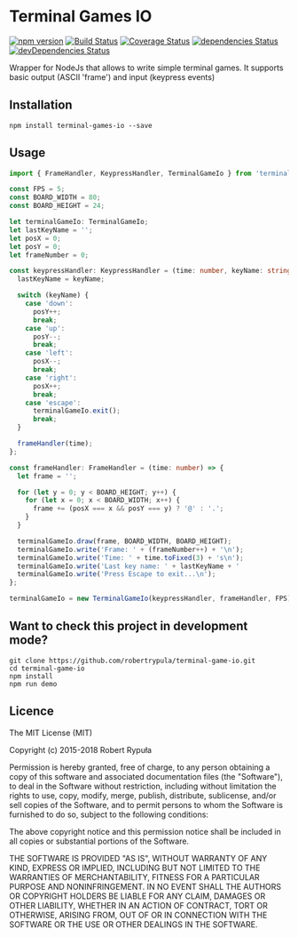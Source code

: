 # Terminal Games IO

[![npm version](https://badge.fury.io/js/terminal-games-io.svg)](https://badge.fury.io/js/terminal-games-io)
[![Build Status](https://travis-ci.org/robertrypula/terminal-games-io.svg?branch=master)](https://travis-ci.org/robertrypula/terminal-games-io)
[![Coverage Status](https://coveralls.io/repos/github/robertrypula/terminal-games-io/badge.svg?branch=master)](https://coveralls.io/github/robertrypula/terminal-games-io?branch=master)
[![dependencies Status](https://david-dm.org/robertrypula/terminal-games-io/status.svg)](https://david-dm.org/robertrypula/terminal-games-io)
[![devDependencies Status](https://david-dm.org/robertrypula/terminal-games-io/dev-status.svg)](https://david-dm.org/robertrypula/terminal-games-io?type=dev)

Wrapper for NodeJs that allows to write simple terminal games. It supports basic output (ASCII 'frame') and input (keypress events)

## Installation

```
npm install terminal-games-io --save
```

## Usage

```typescript
import { FrameHandler, KeypressHandler, TerminalGameIo } from 'terminal-games-io';

const FPS = 5;
const BOARD_WIDTH = 80;
const BOARD_HEIGHT = 24;

let terminalGameIo: TerminalGameIo;
let lastKeyName = '';
let posX = 0;
let posY = 0;
let frameNumber = 0;

const keypressHandler: KeypressHandler = (time: number, keyName: string) => {
  lastKeyName = keyName;

  switch (keyName) {
    case 'down':
      posY++;
      break;
    case 'up':
      posY--;
      break;
    case 'left':
      posX--;
      break;
    case 'right':
      posX++;
      break;
    case 'escape':
      terminalGameIo.exit();
      break;
  }

  frameHandler(time);
};

const frameHandler: FrameHandler = (time: number) => {
  let frame = '';

  for (let y = 0; y < BOARD_HEIGHT; y++) {
    for (let x = 0; x < BOARD_WIDTH; x++) {
      frame += (posX === x && posY === y) ? '@' : '.';
    }
  }

  terminalGameIo.draw(frame, BOARD_WIDTH, BOARD_HEIGHT);
  terminalGameIo.write('Frame: ' + (frameNumber++) + '\n');
  terminalGameIo.write('Time: ' + time.toFixed(3) + 's\n');
  terminalGameIo.write('Last key name: ' + lastKeyName + '                \n\n');
  terminalGameIo.write('Press Escape to exit...\n');
};

terminalGameIo = new TerminalGameIo(keypressHandler, frameHandler, FPS);
```

## Want to check this project in development mode?

```
git clone https://github.com/robertrypula/terminal-game-io.git
cd terminal-game-io
npm install
npm run demo
```

## Licence

The MIT License (MIT)

Copyright (c) 2015-2018 Robert Rypuła

Permission is hereby granted, free of charge, to any person obtaining a copy of
this software and associated documentation files (the "Software"), to deal in
the Software without restriction, including without limitation the rights to
use, copy, modify, merge, publish, distribute, sublicense, and/or sell copies of
the Software, and to permit persons to whom the Software is furnished to do so,
subject to the following conditions:

The above copyright notice and this permission notice shall be included in all
copies or substantial portions of the Software.

THE SOFTWARE IS PROVIDED "AS IS", WITHOUT WARRANTY OF ANY KIND, EXPRESS OR
IMPLIED, INCLUDING BUT NOT LIMITED TO THE WARRANTIES OF MERCHANTABILITY, FITNESS
FOR A PARTICULAR PURPOSE AND NONINFRINGEMENT. IN NO EVENT SHALL THE AUTHORS OR
COPYRIGHT HOLDERS BE LIABLE FOR ANY CLAIM, DAMAGES OR OTHER LIABILITY, WHETHER
IN AN ACTION OF CONTRACT, TORT OR OTHERWISE, ARISING FROM, OUT OF OR IN
CONNECTION WITH THE SOFTWARE OR THE USE OR OTHER DEALINGS IN THE SOFTWARE.

